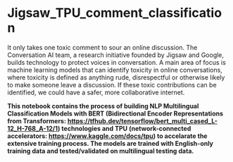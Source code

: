 # Jigsaw_TPU_comment_classification

It only takes one toxic comment to sour an online discussion. The Conversation AI team, a research initiative founded by Jigsaw and Google, builds technology to protect voices in conversation. A main area of focus is machine learning models that can identify toxicity in online conversations, where toxicity is defined as anything rude, disrespectful or otherwise likely to make someone leave a discussion. If these toxic contributions can be identified, we could have a safer, more collaborative internet. 

**This notebook contains the process of building NLP Multilingual Classification Models with BERT (Bidirectional Encoder Representations from Transformers: https://tfhub.dev/tensorflow/bert_multi_cased_L-12_H-768_A-12/1) technologies and TPU (network-connected accelerators: https://www.kaggle.com/docs/tpu) to accelarate the extensive training process. The models are trained with English-only training data and tested/validated on multilingual testing data.**
